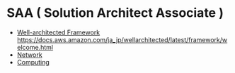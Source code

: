 # SAA ( Solution Architect Associate )

* [Well-architected Framework](/aws-exam/saa/well-architected/index.md)  
  https://docs.aws.amazon.com/ja_jp/wellarchitected/latest/framework/welcome.html
* [Network](/aws-exam/saa/network-and-contents-delivery/index.md)
* [Computing](/aws-exam/saa/computing/index.md)